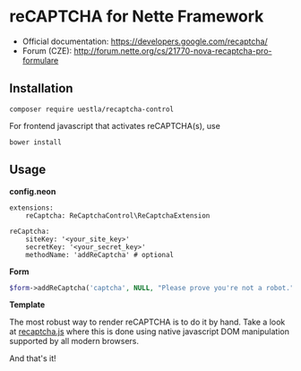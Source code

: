 reCAPTCHA for Nette Framework
=============================

* Official documentation: https://developers.google.com/recaptcha/
* Forum (CZE): http://forum.nette.org/cs/21770-nova-recaptcha-pro-formulare


Installation
------------

```
composer require uestla/recaptcha-control
```

For frontend javascript that activates reCAPTCHA(s), use

```
bower install
```


Usage
-----

**config.neon**

```
extensions:
	reCaptcha: ReCaptchaControl\ReCaptchaExtension

reCaptcha:
	siteKey: '<your_site_key>'
	secretKey: '<your_secret_key>'
	methodName: 'addReCaptcha' # optional
```


**Form**

```php
$form->addReCaptcha('captcha', NULL, "Please prove you're not a robot.");
```


**Template**

The most robust way to render reCAPTCHA is to do it by hand. Take a look
at [recaptcha.js](assets/recaptcha.js) where this is done using native
javascript DOM manipulation supported by all modern browsers.

And that's it!

